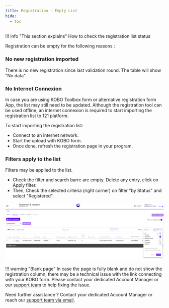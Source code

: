 ```yaml
---
title: Registration - Empty List
hide:
  - toc
---
```


!!! info "This section explains"
    How to check the registration list status
    

Registration can be empty for the following reasons :


### **No new registration imported**

There is no new registration since last validation round. 
The table will show "No data"

### **No Internet Connexion**

In case you are using KOBO Toolbox form or alternative registration form App, the list may still need to be updated. 
Although the registration tool can be used offline, an internet connexion is required to start importing the registration list to 121 platform. 

To start importing the registration list: 

- Connect to an internet network. 
- Start the upload with KOBO form.
- Once done, refresh the registration page in your program.

### **Filters apply to the list**

Filters may be applied to the list. 

- Check the filter and search barre are empty. Delete any entry, click on Apply filter.
- Then, Check the selected criteria (right corner) on filter "by Status" and select "Registered".

![Filter Status Registered](../assets/img/FilterFunctionStatusSearch.PNG)


!!! warning "Blank page"
    In case the page is fully blank and do not show the registration column, there may be a technical issue with the link connecting with your KOBO form.
    Please contact your dedicated Account Manager or our <a href="mailto:support@121.global">support team</a> to help fixing the issue.




Need further assistance ? Contact your dedicated Account Manager or reach our <a href="mailto:support@121.global">support team via email</a>.
